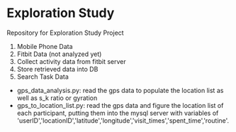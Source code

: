 # Exploration Study
Repository for Exploration Study Project

1. Mobile Phone Data
2. Fitbit Data (not analyzed yet)
  1. Collect activity data from fitbit server
  2. Store retrieved data into DB
3. Search Task Data 


- gps_data_analysis.py: read the gps data to populate the location list as well as s_k ratio or gyration
- gps_to_location_list.py: read the gps data and figure the location list of each participant, putting them into the mysql server with variables of 'userID','locationID','latitude','longitude','visit_times','spent_time','routine'.
